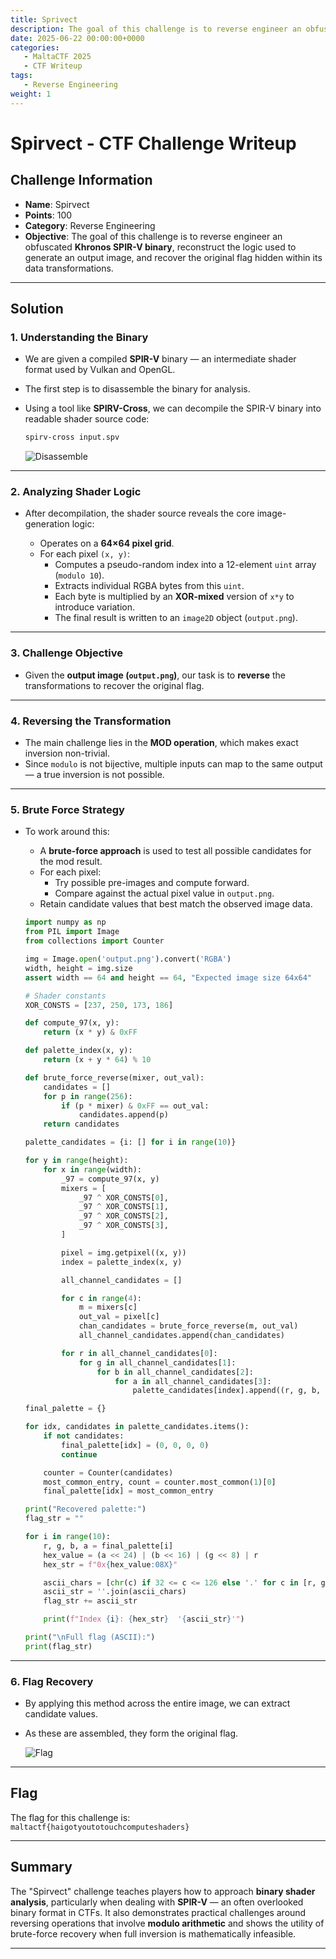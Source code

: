 ```yaml
---
title: Sprivect
description: The goal of this challenge is to reverse engineer an obfuscated **Khronos SPIR-V binary**, reconstruct the logic used to generate an output image, and recover the original flag hidden within its data transformations.
date: 2025-06-22 00:00:00+0000
categories:
   - MaltaCTF 2025
   - CTF Writeup
tags:
   - Reverse Engineering
weight: 1     
---
```

# Spirvect - CTF Challenge Writeup

## Challenge Information
- **Name**: Spirvect  
- **Points**: 100  
- **Category**: Reverse Engineering  
- **Objective**: The goal of this challenge is to reverse engineer an obfuscated **Khronos SPIR-V binary**, reconstruct the logic used to generate an output image, and recover the original flag hidden within its data transformations.

---

## Solution

### 1. **Understanding the Binary**
- We are given a compiled **SPIR-V** binary — an intermediate shader format used by Vulkan and OpenGL.
- The first step is to disassemble the binary for analysis.
- Using a tool like **SPIRV-Cross**, we can decompile the SPIR-V binary into readable shader source code:

    ```bash
    spirv-cross input.spv 
    ```

    ![Disassemble](disassemble.png)
---

### 2. **Analyzing Shader Logic**
- After decompilation, the shader source reveals the core image-generation logic:

    - Operates on a **64×64 pixel grid**.
    - For each pixel `(x, y)`:
        - Computes a pseudo-random index into a 12-element `uint` array (`modulo 10`).
        - Extracts individual RGBA bytes from this `uint`.
        - Each byte is multiplied by an **XOR-mixed** version of `x*y` to introduce variation.
        - The final result is written to an `image2D` object (`output.png`).

---

### 3. **Challenge Objective**
- Given the **output image (`output.png`)**, our task is to **reverse** the transformations to recover the original flag.

---

### 4. **Reversing the Transformation**
- The main challenge lies in the **MOD operation**, which makes exact inversion non-trivial.
- Since `modulo` is not bijective, multiple inputs can map to the same output — a true inversion is not possible.

---

### 5. **Brute Force Strategy**
- To work around this:
    - A **brute-force approach** is used to test all possible candidates for the mod result.
    - For each pixel:
        - Try possible pre-images and compute forward.
        - Compare against the actual pixel value in `output.png`.
    - Retain candidate values that best match the observed image data.

    ```python
    import numpy as np
    from PIL import Image
    from collections import Counter

    img = Image.open('output.png').convert('RGBA')
    width, height = img.size
    assert width == 64 and height == 64, "Expected image size 64x64"

    # Shader constants
    XOR_CONSTS = [237, 250, 173, 186] 

    def compute_97(x, y):
        return (x * y) & 0xFF

    def palette_index(x, y):
        return (x + y * 64) % 10

    def brute_force_reverse(mixer, out_val):
        candidates = []
        for p in range(256):
            if (p * mixer) & 0xFF == out_val:
                candidates.append(p)
        return candidates

    palette_candidates = {i: [] for i in range(10)}

    for y in range(height):
        for x in range(width):
            _97 = compute_97(x, y)
            mixers = [
                _97 ^ XOR_CONSTS[0],
                _97 ^ XOR_CONSTS[1],
                _97 ^ XOR_CONSTS[2],
                _97 ^ XOR_CONSTS[3],
            ]

            pixel = img.getpixel((x, y))
            index = palette_index(x, y)

            all_channel_candidates = []

            for c in range(4):
                m = mixers[c]
                out_val = pixel[c]
                chan_candidates = brute_force_reverse(m, out_val)
                all_channel_candidates.append(chan_candidates)

            for r in all_channel_candidates[0]:
                for g in all_channel_candidates[1]:
                    for b in all_channel_candidates[2]:
                        for a in all_channel_candidates[3]:
                            palette_candidates[index].append((r, g, b, a))

    final_palette = {}

    for idx, candidates in palette_candidates.items():
        if not candidates:
            final_palette[idx] = (0, 0, 0, 0)
            continue

        counter = Counter(candidates)
        most_common_entry, count = counter.most_common(1)[0]
        final_palette[idx] = most_common_entry

    print("Recovered palette:")
    flag_str = ""

    for i in range(10):
        r, g, b, a = final_palette[i]
        hex_value = (a << 24) | (b << 16) | (g << 8) | r
        hex_str = f"0x{hex_value:08X}"

        ascii_chars = [chr(c) if 32 <= c <= 126 else '.' for c in [r, g, b, a]]
        ascii_str = ''.join(ascii_chars)
        flag_str += ascii_str

        print(f"Index {i}: {hex_str}  '{ascii_str}'")

    print("\nFull flag (ASCII):")
    print(flag_str)
    ```

---

### 6. **Flag Recovery**
- By applying this method across the entire image, we can extract candidate values.
- As these are assembled, they form the original flag.


    ![Flag](flag.png)

---

## Flag
The flag for this challenge is:  
`maltactf{haigotyoutotouchcomputeshaders}`

---

## Summary
The "Spirvect" challenge teaches players how to approach **binary shader analysis**, particularly when dealing with **SPIR-V** — an often overlooked binary format in CTFs. It also demonstrates practical challenges around reversing operations that involve **modulo arithmetic** and shows the utility of brute-force recovery when full inversion is mathematically infeasible.

---
